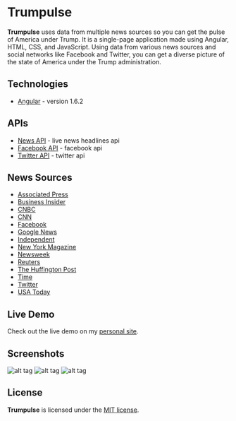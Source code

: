 # Trumpulse
**Trumpulse** uses data from multiple news sources so you can get the pulse of America under Trump. It is a single-page application made using Angular, HTML, CSS, and JavaScript. Using data from various news sources and social networks like Facebook and Twitter, you can get a diverse picture of the state of America under the Trump administration.

## Technologies
* [Angular](https://angularjs.org/) - version 1.6.2

## APIs
* [News API](https://newsapi.org/) - live news headlines api
* [Facebook API](https://developers.facebook.com/) - facebook api
* [Twitter API](https://dev.twitter.com/) - twitter api

## News Sources
* [Associated Press](https://www.ap.org/)
* [Business Insider](http://www.businessinsider.com/)
* [CNBC](http://www.cnbc.com/)
* [CNN](http://www.cnn.com/)
* [Facebook](https://www.facebook.com/)
* [Google News](https://news.google.com/)
* [Independent](http://www.independent.co.uk/)
* [New York Magazine](http://nymag.com/)
* [Newsweek](http://www.newsweek.com/)
* [Reuters](http://www.reuters.com/)
* [The Huffington Post](http://www.huffingtonpost.com/)
* [Time](http://time.com/)
* [Twitter](https://twitter.com/)
* [USA Today](http://www.usatoday.com/)

## Live Demo
Check out the live demo on my [personal site](http://www.alanmorel.com/trump/).

## Screenshots

![alt tag](http://i.imgur.com/9kRUHmG.png)
![alt tag](http://i.imgur.com/9iMb1B1.png)
![alt tag](http://i.imgur.com/08MfL9I.png)

## License
**Trumpulse** is licensed under the [MIT license](LICENSE).
